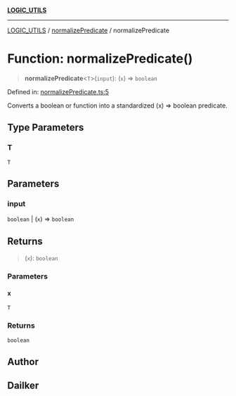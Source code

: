 [**LOGIC_UTILS**](../../README.md)

***

[LOGIC_UTILS](../../README.md) / [normalizePredicate](../README.md) / normalizePredicate

# Function: normalizePredicate()

> **normalizePredicate**\<`T`\>(`input`): (`x`) => `boolean`

Defined in: [normalizePredicate.ts:5](https://github.com/dailker/everyutil/blob/9768d00ced16ec8f4705df34c2fe47f2b1b47121/src/logic/normalizePredicate.ts#L5)

Converts a boolean or function into a standardized (x) => boolean predicate.

## Type Parameters

### T

`T`

## Parameters

### input

`boolean` | (`x`) => `boolean`

## Returns

> (`x`): `boolean`

### Parameters

#### x

`T`

### Returns

`boolean`

## Author

## Dailker
